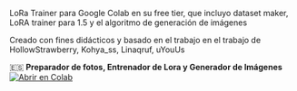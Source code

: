 LoRa Trainer para Google Colab en su free tier, que incluyo dataset maker, LoRA trainer para 1.5 y el algoritmo de generación de imágenes

Creado con fines didácticos y basado en el trabajo en el trabajo de HollowStrawberry, Kohya_ss, Linaqruf, uYouUs

🇪🇸  **Preparador de fotos, Entrenador de Lora y Generador de Imágenes**   [![Abrir en Colab](https://raw.githubusercontent.com/hollowstrawberry/kohya-colab/main/assets/colab-badge-spanish.svg)](https://colab.research.google.com/drive/1jbZWo_6xOkHf5zPsVS9NZDFYCef-YUlP) 


